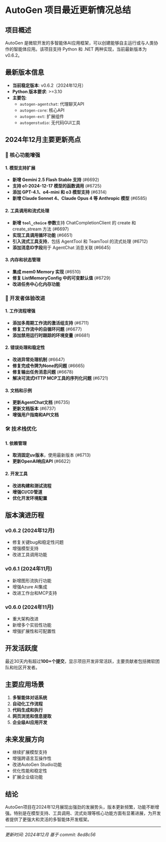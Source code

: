 # AutoGen 项目最近更新情况总结

## 项目概述
AutoGen 是微软开发的多智能体AI应用框架，可以创建能够自主运行或与人类协作的智能体应用。该项目支持 Python 和 .NET 两种实现，当前最新版本为 v0.6.2。

## 最新版本信息
- **当前稳定版本**: v0.6.2（2024年12月）
- **Python 版本要求**: >=3.10
- **主要包**:
  - `autogen-agentchat`: 代理聊天API
  - `autogen-core`: 核心API
  - `autogen-ext`: 扩展组件
  - `autogenstudio`: 无代码GUI工具

## 2024年12月主要更新亮点

### 🎯 核心功能增强

#### 1. 模型支持扩展
- **新增 Gemini 2.5 Flash Stable 支持** (#6692)
- **支持 o1-2024-12-17 模型的函数调用** (#6725) 
- **添加 GPT-4.1、o4-mini 和 o3 模型支持** (#6314)
- **新增 Claude Sonnet 4、Claude Opus 4 等 Anthropic 模型** (#6585)

#### 2. 工具调用和流式处理
- **新增 `tool_choice` 参数**支持 ChatCompletionClient 的 create 和 create_stream 方法 (#6697)
- **实现工具调用循环功能** (#6651)
- **引入流式工具支持**，包括 AgentTool 和 TeamTool 的流式处理 (#6712)
- **添加消息ID字段**用于 AgentChat 消息关联 (#6645)

#### 3. 内存和状态管理
- **集成 mem0 Memory 实现** (#6510)
- **修复 ListMemoryConfig 中的可变默认值** (#6729)
- **改进任务中心化内存功能**

### 🔧 开发者体验改进

#### 1. 工作流程增强
- **添加多周期工作流的激活组支持** (#6711)
- **修复工作流中的自循环问题** (#6677)
- **添加禁用运行时跟踪的环境变量** (#6681)

#### 2. 错误处理和稳定性
- **改进异常处理机制** (#6647)
- **修复完成令牌为None的问题** (#6665)
- **修复输出任务消息问题** (#6678)
- **解决可流式HTTP MCP工具的序列化问题** (#6721)

#### 3. 文档和示例
- **更新AgentChat文档** (#6735)
- **更新文档版本** (#6737)
- **增强用户指南和API文档**

### 🛠️ 技术栈优化

#### 1. 依赖管理
- **取消固定uv版本**，使用最新版本 (#6713)
- **更新OpenAI响应API** (#6622)

#### 2. 开发工具
- **改进构建和测试流程**
- **增强CI/CD管道**
- **优化开发环境配置**

## 版本演进历程

### v0.6.2 (2024年12月)
- 修复关键bug和稳定性问题
- 增强模型支持
- 改进工具调用功能

### v0.6.1 (2024年11月)
- 新增图形流执行功能
- 增强Azure AI集成
- 改进工作台和MCP支持

### v0.6.0 (2024年11月)
- 重大架构改进
- 新增多个实验性功能
- 增强扩展性和可配置性

## 开发活跃度
最近30天内有超过**100+个提交**，显示项目开发非常活跃，主要贡献者包括微软团队和社区开发者。

## 主要应用场景
1. **多智能体对话系统**
2. **自动化工作流程**
3. **代码生成和执行**
4. **网页浏览和信息提取**
5. **企业级AI应用开发**

## 未来发展方向
- 继续扩展模型支持
- 增强跨语言互操作性
- 改进AutoGen Studio功能
- 优化性能和稳定性
- 扩展企业级功能

## 结论
AutoGen项目在2024年12月展现出强劲的发展势头，版本更新频繁，功能不断增强。特别是在模型支持、工具调用、流式处理等核心功能方面有显著进展，为开发者提供了更强大和灵活的多智能体开发框架。

---
*更新时间: 2024年12月*
*基于 commit: 8ed8c56*